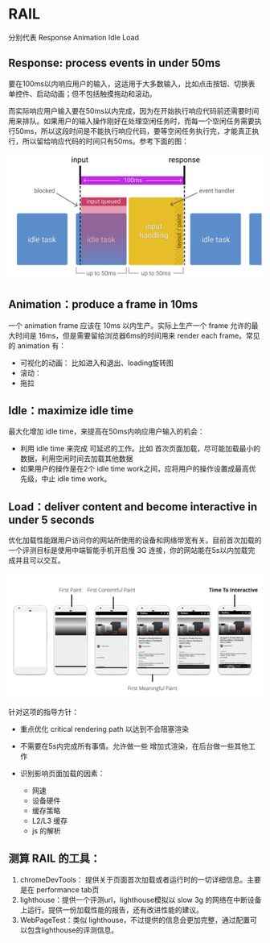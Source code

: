 # RAIL

分别代表 Response  Animation   Idle  Load

## Response: process events in under 50ms

要在100ms以内响应用户的输入，这适用于大多数输入，比如点击按钮、切换表单控件、启动动画；但不包括触摸拖动和滚动。

而实际响应用户输入要在50ms以内完成，因为在开始执行响应代码前还需要时间用来排队。如果用户的输入操作刚好在处理空闲任务时，而每一个空闲任务需要执行50ms，所以这段时间是不能执行响应代码，要等空闲任务执行完，才能真正执行，所以留给响应代码的时间只有50ms。参考下面的图：

![http caching](images/rail-response-details.png)

## Animation：produce a frame in 10ms

一个 animation frame 应该在 10ms 以内生产。实际上生产一个 frame 允许的最大时间是 16ms，但是需要留给浏览器6ms的时间用来 render each frame。常见的 animation 有：

+ 可视化的动画： 比如进入和退出、loading旋转图
+ 滚动： 
+ 拖拉

## Idle：maximize idle time

最大化增加 idle time，来提高在50ms内响应用户输入的机会：

+ 利用 idle time 来完成 可延迟的工作。比如 首次页面加载，尽可能加载最小的数据，利用空闲时间去加载其他数据
+ 如果用户的操作是在2个 idle time work之间，应将用户的操作设置成最高优先级，中止 idle time work。

## Load：deliver content and become interactive in under 5 seconds

优化加载性能跟用户访问你的网站所使用的设备和网络带宽有关。目前首次加载的一个评测目标是使用中端智能手机开启慢 3G 连接，你的网站能在5s以内加载完成并且可以交互。

![http caching](images/speed-metrics.png)

针对这项的指导方针：

+ 重点优化 critical rendering path 以达到不会阻塞渲染
+ 不需要在5s内完成所有事情。允许做一些 增加式渲染，在后台做一些其他工作
+ 识别影响页面加载的因素：

  + 网速
  + 设备硬件
  + 缓存策略
  + L2/L3 缓存
  + js 的解析

## 测算 RAIL 的工具：

1. chromeDevTools： 提供关于页面首次加载或者运行时的一切详细信息。主要是在 performance tab页
1. lighthouse：提供一个评测url，lighthouse模拟以 slow 3g 的网络在中断设备上运行。提供一份加载性能的报告，还有改进性能的建议。
1. WebPageTest：类似 lighthouse，不过提供的信息会更加完整，通过配置可以包含lighthouse的评测信息。